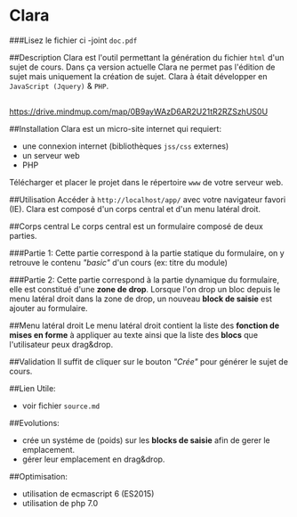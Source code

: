 # Clara

###Lisez le fichier ci -joint `doc.pdf`

##Description
Clara est l'outil permettant la génération du fichier `html` d'un sujet de cours.
Dans ça version actuelle Clara ne permet pas l'édition de sujet mais uniquement la création de sujet.
Clara à était développer en `JavaScript (Jquery)` & `PHP`.

##
https://drive.mindmup.com/map/0B9ayWAzD6AR2U21tR2RZSzhUS0U

##Installation
Clara est un micro-site internet qui requiert:

- une connexion internet (bibliothèques `jss/css` externes)
- un serveur web
- PHP

Télécharger et placer le projet dans le répertoire `www` de votre serveur web.

##Utilisation
Accéder à `http://localhost/app/` avec votre navigateur favori (IE).
Clara est composé d'un corps central et d'un menu latéral droit.

##Corps central
Le corps central est un formulaire composé de deux parties.

###Partie 1:
Cette partie correspond à la partie statique du formulaire,
on y retrouve le contenu _"basic"_ d'un cours (ex: titre du module)

###Partie 2:
Cette partie correspond à la partie dynamique du formulaire,
elle est constitué d'une **zone de drop**.
Lorsque l'on drop un bloc depuis le menu latéral droit dans la zone de drop,
un nouveau **block de saisie** est ajouter au formulaire.

##Menu latéral droit
Le menu latéral droit contient la liste des **fonction de mises en forme** à appliquer au texte
ainsi que la liste des **blocs** que l'utilisateur peux drag&drop.

##Validation
Il suffit de cliquer sur le bouton _"Crée"_  pour générer le sujet de cours.

##Lien Utile:
- voir fichier `source.md`

##Evolutions:
- crée un systéme de (poids) sur les **blocks de saisie** afin de gerer le emplacement.
- gérer leur emplacement en drag&drop.

##Optimisation:
- utilisation de ecmascript 6 (ES2015)
- utilisation de php 7.0